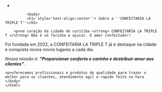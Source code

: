 - <!DOCTYPE html>
<html lang="pt-br"> 
    <head>
       <meta charset="UTF-8">
       <title>  CONFEITARIA </title>
       </head>

              <body>
              <h1> style='text-align:center''> Sobre a ''CONFEITARIA LA TRIPLE T''</H1>

        <p>no coração da cidade de curitiba <strong> CONFEITARIA LA TRIPLE T </strong> Não é só farinha e açucar. E amor confeitado!! 
   Foi fundada em 2022, a CONFEITARIA LA TRIPLE T já é destaque na cidade e conquista novos novos lugares a cada dia.</p>
   <p><em>Nossa missão é: <strong>"Proporcionar conforto e carinho e destribuir amor aos clientes"</strong>.</em></p>

    <p>oferecemos profissionais e produtos de qualidade para trazer o melhor para os clientes, atendimento agil e rapido feito na hora
    </body>
    </html>
